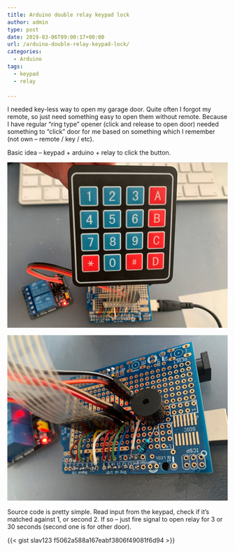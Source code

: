 ```yaml
---
title: Arduino double relay keypad lock
author: admin
type: post
date: 2019-03-06T09:00:17+00:00
url: /arduino-double-relay-keypad-lock/
categories:
  - Arduino
tags:
  - keypad
  - relay

---
```

I needed key-less way to open my garage door. Quite often I forgot my remote, so just need something easy to open them without remote. Because I have regular &#8220;ring type&#8221; opener (click and release to open door) needed something to &#8220;click&#8221; door for me based on something which I remember (not own &#8211; remote / key / etc).

Basic idea &#8211; keypad + arduino + relay to click the button. 

![Keypad](/images/2019/03/arduino-keypad-relay.jpg "Keypad") 


![Prototype board](/images/2019/03/arduino-lock-1.jpg "Prototype board")

Source code is pretty simple. Read input from the keypad, check if it&#8217;s matched against 1, or second 2. If so &#8211; just fire signal to open relay for 3 or 30 seconds (second one is for other door). 

{{< gist slav123 f5062a588a167eabf3806f49081f6d94 >}}
